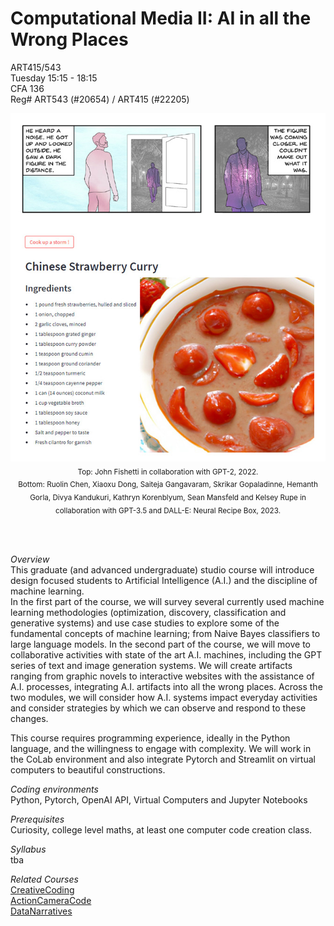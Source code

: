 
# Computational Media II: AI in all the Wrong Places
</p>

ART415/543
<br>
Tuesday 15:15 - 18:15
<br>
CFA 136
<br>
Reg# ART543 (#20654) / ART415 (#22205) 
<br>

<p align="center">
  <img src="https://github.com/realtechsupport/CriticalMachineLearning/blob/main/student_work.jpg?raw=true" 
       alt="Top:John Fishetti in collaboration with Gpt-2, 2022. Bottom: Group project: Neural Recipe Box, 2023"/>
  <br>
  <sub>Top: John Fishetti in collaboration with GPT-2, 2022. <br> Bottom: Ruolin Chen, Xiaoxu Dong, Saiteja Gangavaram, Skrikar Gopaladinne, 
  Hemanth Gorla, Divya Kandukuri, Kathryn Korenblyum, Sean Mansfeld and Kelsey Rupe in collaboration with GPT-3.5 and DALL-E: Neural Recipe Box, 2023. </sub>
</p>
<br><br>

<i>Overview [</i>](https://github.com/realtechsupport/CriticalMachineLearning) <br>
This graduate (and advanced undergraduate) studio course will introduce design focused students to Artificial Intelligence (A.I.) and the discipline of machine learning.
<br>
In the first part of the course, we will survey several currently used machine learning methodologies (optimization, discovery, classification and generative systems) and use case studies to explore some of the fundamental concepts of machine learning; from Naive Bayes classifiers to large language models. In the second part of the course, we will move to collaborative activities with state of the art A.I. machines, including the GPT series of text and image generation systems. We will create artifacts ranging from graphic novels to interactive websites with the assistance of A.I. processes, integrating A.I. artifacts into all the wrong places. Across the two modules, we will consider how A.I. systems impact everyday activities and consider strategies by which we can observe and respond to these changes.

This course requires programming experience, ideally in the Python language, and the willingness to engage with complexity. We will work in the CoLab environment and also integrate Pytorch and Streamlit on virtual computers to beautiful constructions.


<i>Coding environments</i>
<br>
Python, Pytorch, OpenAI API, Virtual Computers and Jupyter Notebooks


<i>Prerequisites</i>
<br>
Curiosity, college level maths, at least one computer code creation class.


<i>Syllabus</i>
<br>
tba

<i>Related Courses</i>
<br>
[CreativeCoding](https://github.com/realtechsupport/CreativeCoding)<br>
[ActionCameraCode](https://github.com/realtechsupport/ActionCameraCode)<br> 
[DataNarratives](https://github.com/realtechsupport/DataNarratives)
